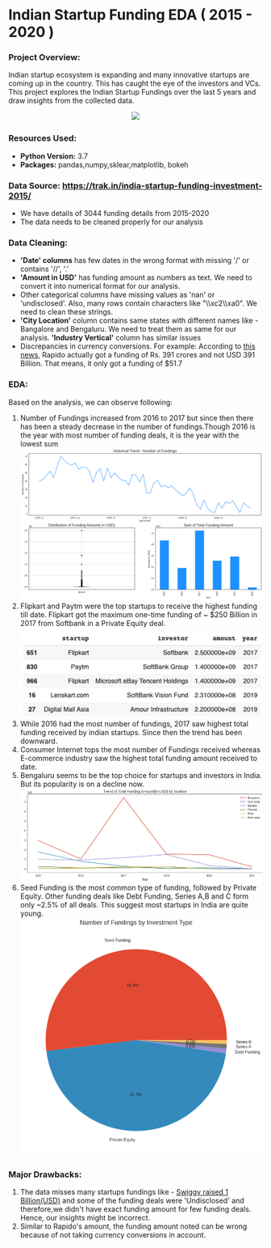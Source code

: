 # Indian Startup Funding EDA ( 2015 - 2020 ) 

### Project Overview:

Indian startup ecosystem is expanding and many innovative startups are coming up in the country. This has caught the eye of the investors and VCs. This project explores the Indian Startup Fundings over the last 5 years and draw insights from the collected data.

<p align="center"><img src="https://stvp-static-prod.s3.amazonaws.com/uploads/sites/2/2018/04/startup_funding_2-960x540.jpg"/></p>

### Resources Used:
- **Python Version:** 3.7
- **Packages:** pandas,numpy,sklear,matplotlib, bokeh

### Data Source: https://trak.in/india-startup-funding-investment-2015/

- We have details of 3044 funding details from 2015-2020
- The data needs to be cleaned properly for our analysis 

### Data Cleaning: 
- **'Date' columns** has few dates in the wrong format with missing '/' or contains '//', '.' 
- **'Amount in USD'** has funding amount as numbers as text. We need to convert it into numerical format for our analysis. 
- Other categorical columns have missing values as 'nan' or 'undisclosed'. Also, many rows contain characters like "\\\\xc2\\\\xa0". We need to clean these strings. 
- **'City Location'** column contains same states with different names like - Bangalore and Bengaluru. We need to treat them as same for our analysis. **'Industry Vertical'** column has similar issues
- Discrepancies in currency conversions. For example: According to [this news](https://yourstory.com/2019/08/startup-funding-bike-taxi-app-rapido-series-b-westbridge-capital#:~:text=Its%20valuation%20has%20now%20reached%20Rs%201%2C005%20crore.&text=Bengaluru%2Dbased%20bike%20taxi%20app%20Rapido%20has%20raised%20funding%20of,Limited%2C%20and%20a%20few%20others), Rapido actually got a funding of Rs. 391 crores and not USD 391 Billion. That means, it only got a funding of $51.7 

### EDA: 
Based on the analysis, we can observe following: 

1. Number of Fundings increased from 2016 to 2017 but since then there has been a steady decrease in the number of fundings.Though 2016 is the year with most number of funding deals, it is the year with the lowest sum 
![](https://github.com/yashica95/startup_funding/blob/master/images/overall_trend.png)
2. Flipkart and Paytm were the top startups to receive the highest funding till date. Flipkart got the maximum one-time funding of ~ $250 Billion in 2017 from Softbank in a Private Equity deal.
![](https://github.com/yashica95/startup_funding/blob/master/images/facebook%26paytm%20.png)
3. While 2016 had the most number of fundings, 2017 saw highest total funding received by indian startups. Since then the trend has been downward.
4. Consumer Internet tops the most number of Fundings received whereas E-commerce industry saw the highest total funding amount received to date.
5. Bengaluru seems to be the top choice for startups and investors in India. But its popularity is on a decline now.
![](https://github.com/yashica95/startup_funding/blob/master/images/fundings_by_location.png)
6. Seed Funding is the most common type of funding, followed by Private Equity. Other funding deals like Debt Funding, Series A,B and C form only ~2.5% of all deals. This suggest most startups in India are quite young. 
![](https://github.com/yashica95/startup_funding/blob/master/images/investment_types.png)


### Major Drawbacks:
1. The data misses many startups fundings like - [Swiggy raised 1 Billion(USD)](https://techcrunch.com/2018/12/20/swiggy-raises-1-billion/) and some of the funding deals were 'Undisclosed' and therefore,we didn't have exact funding amount for few funding deals. Hence, our insights might be incorrect.
2. Similar to Rapido's amount, the funding amount noted can be wrong because of not taking currency conversions in account.

